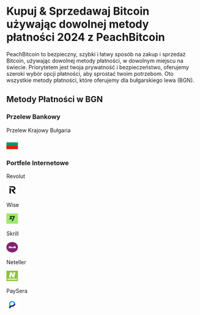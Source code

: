 <body class="payment-methods-page">

# Kupuj & Sprzedawaj Bitcoin używając dowolnej metody płatności 2024 z PeachBitcoin

PeachBitcoin to bezpieczny, szybki i łatwy sposób na zakup i sprzedaż Bitcoin, używając dowolnej metody płatności, w dowolnym miejscu na świecie. Priorytetem jest twoja prywatność i bezpieczeństwo, oferujemy szeroki wybór opcji płatności, aby sprostać twoim potrzebom. Oto wszystkie metody płatności, które oferujemy dla bułgarskiego lewa (BGN).

## Metody Płatności w BGN

### Przelew Bankowy

<div class="payment-grid">
    <div class="payment-grid-item">
        <p>Przelew Krajowy Bułgaria</p> 
        <img src="/img/faq/logoimg/bulgariaflag.png" width="30px" height="27px" alt="Kup bitcoin z Przelewem Krajowym Bułgaria, Sprzedaj bitcoin z Przelewem Krajowym Bułgaria">
    </div>
</div>

### Portfele Internetowe

<div class="payment-grid">
    <div class="payment-grid-item">
        <p>Revolut</p> 
        <img src="/img/faq/logoimg/revolut.png" width="30px" height="27px" alt="Kup bitcoin z Revolut, Sprzedaj bitcoin z Revolut">
    </div>
    <div class="payment-grid-item">
        <p>Wise</p>
        <img src="/img/faq/logoimg/wise.png" width="30px" height="27px" alt="Kup bitcoin z Wise, Sprzedaj bitcoin z Wise">
    </div>
    <div class="payment-grid-item">
        <p>Skrill</p> 
        <img src="/img/faq/logoimg/skrill.png" width="30px" height="27px" alt="Kup bitcoin ze Skrill, Sprzedaj bitcoin ze Skrill">
    </div>
    <div class="payment-grid-item">
        <p>Neteller</p> 
        <img src="/img/faq/logoimg/neteller.png" width="30px" height="27px" alt="Kup bitcoin z Neteller, Sprzedaj bitcoin z Neteller">
    </div>
    <div class="payment-grid-item">
        <p>PaySera</p> 
        <img src="/img/faq/logoimg/paysera.png" width="30px" height="27px" alt="Kup bitcoin z PaySera, Sprzedaj bitcoin z PaySera">
    </div>
</div>

</body>
